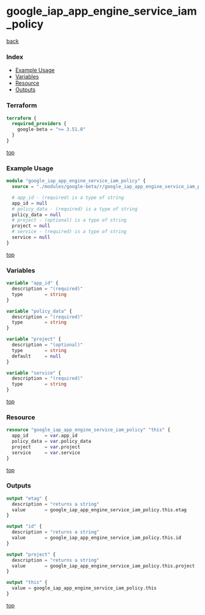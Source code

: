 # google_iap_app_engine_service_iam_policy

[back](../google-beta.md)

### Index

- [Example Usage](#example-usage)
- [Variables](#variables)
- [Resource](#resource)
- [Outputs](#outputs)

### Terraform

```terraform
terraform {
  required_providers {
    google-beta = ">= 3.51.0"
  }
}
```

[top](#index)

### Example Usage

```terraform
module "google_iap_app_engine_service_iam_policy" {
  source = "./modules/google-beta/r/google_iap_app_engine_service_iam_policy"

  # app_id - (required) is a type of string
  app_id = null
  # policy_data - (required) is a type of string
  policy_data = null
  # project - (optional) is a type of string
  project = null
  # service - (required) is a type of string
  service = null
}
```

[top](#index)

### Variables

```terraform
variable "app_id" {
  description = "(required)"
  type        = string
}

variable "policy_data" {
  description = "(required)"
  type        = string
}

variable "project" {
  description = "(optional)"
  type        = string
  default     = null
}

variable "service" {
  description = "(required)"
  type        = string
}
```

[top](#index)

### Resource

```terraform
resource "google_iap_app_engine_service_iam_policy" "this" {
  app_id      = var.app_id
  policy_data = var.policy_data
  project     = var.project
  service     = var.service
}
```

[top](#index)

### Outputs

```terraform
output "etag" {
  description = "returns a string"
  value       = google_iap_app_engine_service_iam_policy.this.etag
}

output "id" {
  description = "returns a string"
  value       = google_iap_app_engine_service_iam_policy.this.id
}

output "project" {
  description = "returns a string"
  value       = google_iap_app_engine_service_iam_policy.this.project
}

output "this" {
  value = google_iap_app_engine_service_iam_policy.this
}
```

[top](#index)
